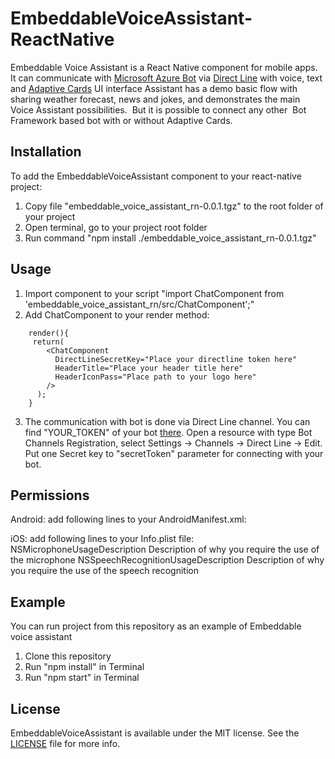 # EmbeddableVoiceAssistant-ReactNative
Embeddable Voice Assistant is a React Native component for mobile apps. It can communicate with [Microsoft Azure Bot](https://dev.botframework.com) via [Direct Line](https://docs.microsoft.com/en-us/azure/bot-service/bot-service-channel-directline?view=azure-bot-service-4.0) with voice, text  and [Adaptive Cards](https://adaptivecards.io)  UI interface 
Assistant has a demo basic flow with sharing weather forecast, news and jokes, and demonstrates the main Voice Assistant possibilities.  But it is possible to connect any other  Bot Framework based bot with or without Adaptive Cards.

## Installation
To add the EmbeddableVoiceAssistant component to your react-native project:
1. Copy file "embeddable_voice_assistant_rn-0.0.1.tgz" to the root folder of your project
2. Open terminal, go to your project root folder
3. Run command "npm install ./embeddable_voice_assistant_rn-0.0.1.tgz" 

## Usage
1. Import component to your script "import ChatComponent from 'embeddable_voice_assistant_rn/src/ChatComponent';"
2. Add ChatComponent to your render method:
```
    render(){
     return(  
        <ChatComponent 
          DirectLineSecretKey="Place your directline token here"
          HeaderTitle="Place your header title here"
          HeaderIconPass="Place path to your logo here"
        />
      );
    }
```
3. The communication with bot is done via Direct Line channel. You can find "YOUR_TOKEN" of your bot [there](https://portal.azure.com/#home). 
   Open a resource with type Bot Channels Registration, select Settings -> Channels -> Direct Line -> Edit. Put one Secret key to "secretToken" parameter for connecting with your bot.

## Permissions
Android: 
    add following lines to your AndroidManifest.xml:
        <uses-permission android:name="android.permission.WRITE_EXTERNAL_STORAGE" />
        <uses-permission android:name="android.permission.RECORD_AUDIO" />
        <queries>
            <intent>
                <action android:name="android.speech.RecognitionService"/>
            </intent>
        </queries>

iOS:
    add following lines to your Info.plist file:
        <key>NSMicrophoneUsageDescription</key>
        <string>Description of why you require the use of the microphone</string>
        <key>NSSpeechRecognitionUsageDescription</key>
        <string>Description of why you require the use of the speech recognition</string>

## Example
You can run project from this repository as an example of Embeddable voice assistant
1. Clone this repository 
2. Run "npm install" in Terminal
3. Run "npm start" in Terminal

## License
EmbeddableVoiceAssistant is available under the MIT license. See the [LICENSE](/LICENSE) file for more info.
